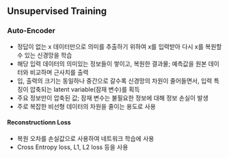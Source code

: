 ## Unsupervised Training
### Auto-Encoder
- 정답이 없는 x 데이터만으로 의미를 추출하기 위하여 x를 입력받아 다시 x를 복원할 수 있는 신경망을 학습
- 해당 입력 데이터의 의미있는 정보들이 쌓이고, 복원한 결과물; 예측값을 원본 데이터와 비교하며 근사치를 출력
- 입, 출력의 크기는 동일하나 중간으로 갈수록 신경망의 차원이 줄어들면서, 입력 특징이 압축되는 latent variable(잠재 변수)를 획득
- 주요 정보만이 압축된 값; 잠재 변수는 불필요한 정보에 대해 정보 손실이 발생
- 주로 복잡한 비선형 데이터의 차원을 줄이는 용도로 사용
#### Reconstructionn Loss
- 복원 오차를 손실값으로 사용하여 네트워크 학습에 사용
- Cross Entropy loss, L1, L2 loss 등을 사용